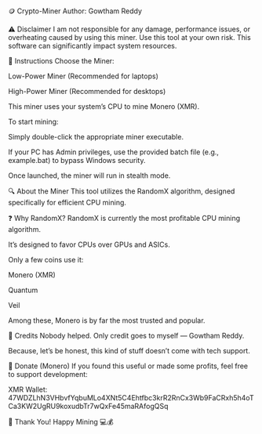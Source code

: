 🪙 Crypto-Miner
Author: Gowtham Reddy

⚠️ Disclaimer
I am not responsible for any damage, performance issues, or overheating caused by using this miner.
Use this tool at your own risk. This software can significantly impact system resources.

🚀 Instructions
Choose the Miner:

Low-Power Miner (Recommended for laptops)

High-Power Miner (Recommended for desktops)

This miner uses your system’s CPU to mine Monero (XMR).

To start mining:

Simply double-click the appropriate miner executable.

If your PC has Admin privileges, use the provided batch file (e.g., example.bat) to bypass Windows security.

Once launched, the miner will run in stealth mode.

🔍 About the Miner
This tool utilizes the RandomX algorithm, designed specifically for efficient CPU mining.

❓ Why RandomX?
RandomX is currently the most profitable CPU mining algorithm.

It’s designed to favor CPUs over GPUs and ASICs.

Only a few coins use it:

Monero (XMR)

Quantum

Veil

Among these, Monero is by far the most trusted and popular.

🤝 Credits
Nobody helped.
Only credit goes to myself — Gowtham Reddy.

Because, let’s be honest, this kind of stuff doesn’t come with tech support.

💸 Donate (Monero)
If you found this useful or made some profits, feel free to support development:

XMR Wallet:
47WDZLhN3VHbvfYqbuMLo4XNt5C4Ehtfbc3krR2RnCx3Wb9FaCRxh5h4oTCa3KW2UgRU9koxudbTr7wQxFe45maRAfogQSq

🙏 Thank You!
Happy Mining 💻💰
